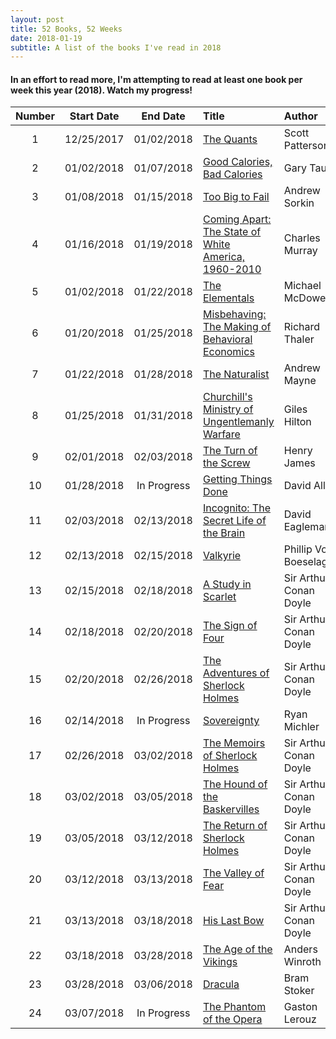 ```yaml
---
layout: post
title: 52 Books, 52 Weeks
date: 2018-01-19
subtitle: A list of the books I've read in 2018
---
```

#### In an effort to read more, I'm attempting to read at least one book per week this year (2018). Watch my progress!

| Number| Start Date |  End Date    |  Title                                                |  Author                | Format        | Rating |
|:-----:|:----------:|:------------:|:------------------------------------------------------|:-----------------------|:--------------|:-------|
|   1   | 12/25/2017 |  01/02/2018  | [The Quants]                                          | Scott Patterson        | Kindle E-Book | ★★★★☆  |
|   2   | 01/02/2018 |  01/07/2018  | [Good Calories, Bad Calories]                         | Gary Taub              | Audiobook     | ★★★★★  |
|   3   | 01/08/2018 |  01/15/2018  | [Too Big to Fail]                                     | Andrew Sorkin          | Audiobook     | ★★★★☆  |
|   4   | 01/16/2018 |  01/19/2018  | [Coming Apart: The State of White America, 1960-2010] | Charles Murray         | Audiobook     | ★★★★★  |
|   5   | 01/02/2018 |  01/22/2018  | [The Elementals]                                      | Michael McDowell       | Kindle E-Book | ★★★★☆  |
|   6   | 01/20/2018 |  01/25/2018  | [Misbehaving: The Making of Behavioral Economics]     | Richard Thaler         | Audiobook     | ★★★★☆  |
|   7   | 01/22/2018 |  01/28/2018  | [The Naturalist]                                      | Andrew Mayne           | Kindle E-Book | ★★★☆☆  |
|   8   | 01/25/2018 |  01/31/2018  | [Churchill's Ministry of Ungentlemanly Warfare]       | Giles Hilton           | Audiobook     | ★★★★☆  |
|   9   | 02/01/2018 |  02/03/2018  | [The Turn of the Screw]                               | Henry James            | Audiobook     | ★★★★☆  |
|   10  | 01/28/2018 |  In Progress | [Getting Things Done]		                    | David Allen            | Paperback     |        |
|   11  | 02/03/2018 |  02/13/2018  | [Incognito: The Secret Life of the Brain]             | David Eagleman         | Audiobook     | ★★★☆☆  |
|   12  | 02/13/2018 |  02/15/2018  | [Valkyrie]                                            | Phillip Von Boeselager | Audiobook     | ★★★☆☆  |
|   13  | 02/15/2018 |  02/18/2018  | [A Study in Scarlet][SH]                              | Sir Arthur Conan Doyle | Audiobook     | ★★★★★  |
|   14  | 02/18/2018 |  02/20/2018  | [The Sign of Four][SH]                                | Sir Arthur Conan Doyle | Audiobook     | ★★★★☆  |
|   15  | 02/20/2018 |  02/26/2018  | [The Adventures of Sherlock Holmes][SH]               | Sir Arthur Conan Doyle | Audiobook     | ★★★★☆  |
|   16  | 02/14/2018 |  In Progress | [Sovereignty]                                         | Ryan Michler           | Kindle E-Book |        |
|   17  | 02/26/2018 |  03/02/2018  | [The Memoirs of Sherlock Holmes][SH]                  | Sir Arthur Conan Doyle | Audiobook     | ★★★★☆  |
|   18  | 03/02/2018 |  03/05/2018  | [The Hound of the Baskervilles][SH]                   | Sir Arthur Conan Doyle | Audiobook     | ★★★★★  |
|   19  | 03/05/2018 |  03/12/2018  | [The Return of Sherlock Holmes][SH]                   | Sir Arthur Conan Doyle | Audiobook     | ★★★★☆  |
|   20  | 03/12/2018 |  03/13/2018  | [The Valley of Fear][SH]                              | Sir Arthur Conan Doyle | Audiobook     | ★★★★★  |
|   21  | 03/13/2018 |  03/18/2018  | [His Last Bow][SH]                                    | Sir Arthur Conan Doyle | Audiobook     | ★★★★☆  |
|   22  | 03/18/2018 |  03/28/2018  | [The Age of the Vikings]                              | Anders Winroth         | Audiobook     |        |
|   23  | 03/28/2018 |  03/06/2018  | [Dracula]                                             | Bram Stoker            | Audiobook     | ★★★★☆  |
|   24  | 03/07/2018 |  In Progress | [The Phantom of the Opera]                            | Gaston Lerouz          | Audiobook     |        |


[The Quants]: https://www.amazon.com/Quants-Whizzes-Conquered-Street-Destroyed-ebook/dp/B0036894XC/ref=sr_1_1?ie=UTF8&qid=1516657819&sr=8-1&keywords=the+quants "Amazon: The Quants"

[Good Calories, Bad Calories]: https://www.amazon.com/Good-Calories-Bad-Gary-Taubes-ebook/dp/B000UZNSC2/ref=sr_1_1?s=digital-text&ie=UTF8&qid=1516657862&sr=1-1&keywords=good+calories+bad+calories "Amazon: Good Calories, Bad Calories"

[Too Big to Fail]: https://www.amazon.com/Too-Big-Fail-Washington-FinancialSystem-ebook/dp/B003XQEVUI/ref=sr_1_1?s=digital-text&ie=UTF8&qid=1516657905&sr=1-1&keywords=too+big+to+fail "Amazon: Too Big to Fail"

[Coming Apart: The State of White America, 1960-2010]: https://www.amazon.com/Coming-Apart-State-America-1960-2010-ebook/dp/B00540PAXS/ref=sr_1_1?s=digital-text&ie=UTF8&qid=1516657935&sr=1-1&keywords=coming+apart "Amazon: Coming Apart"

[Misbehaving: The Making of Behavioral Economics]: https://www.amazon.com/Misbehaving-Behavioral-Economics-Richard-Thaler-ebook/dp/B00NUB4GFQ/ref=sr_1_1?s=digital-text&ie=UTF8&qid=1516657977&sr=1-1&keywords=misbehaving+the+making+of+behavioral+economics "Amazon: Misbehaving"

[The Elementals]: https://www.amazon.com/Elementals-Michael-McDowell-ebook/dp/B00KXAQ7NQ/ref=tmm_kin_swatch_0?_encoding=UTF8&qid=&sr= "Amazon: The Elementals"

[The Naturalist]: https://www.amazon.com/Naturalist-Book-1-ebook/dp/B01N1UN91W/ref=sr_1_1?s=digital-text&ie=UTF8&qid=1516643254&sr=1-1&keywords=the+naturalist "Amazon: The Naturalist"

[Churchill's Ministry of Ungentlemanly Warfare]: https://www.amazon.com/gp/aw/d/B01DJ0XZAY/ref=mp_s_a_1_2?ie=UTF8&qid=1516973428&sr=8-2&pi=AC_SX236_SY340_QL65&keywords=churchill%27s+ministry+of+ungentlemanly+warfare&dpPl=1&dpID=51jM0U09eQL&ref=plSrc "Amazon: Ungentlemanly Warfare"

[Getting Things Done]: https://www.amazon.com/dp/0143126563/ref=cm_sw_r_cp_apa_kmoCAbDZ8RVGQ "Amazon: GTD"

[The Turn of the Screw]: https://www.amazon.com/Turn-Screw-Classic-Tales-dp-B01DAH3OUW/dp/B01DAH3OUW/ref=mt_audio_download?_encoding=UTF8&me= "Amazon: Turn of the Screw"

[Incognito: The Secret Life of the Brain]: https://www.amazon.com/Incognito-Secret-Lives-David-Eagleman/dp/0307389928/ref=sr_1_1?s=books&ie=UTF8&qid=1517751990&sr=1-1&keywords=incognito+the+secret+lives+of+the+brain+by+david+eagleman "Amazon: Incognito"

[Valkyrie]: https://www.penguinrandomhouse.com/books/184269/ "Penguin House: Valkyrie"

[SH]: https://www.amazon.com/Sherlock-Holmes/dp/B06VWQTBZ9/ "Amazon: Sherlock Holmes"

[Sovereignty]: https://www.amazon.com/Sovereignty-Battle-Hearts-Minds-Men-ebook/dp/B0794HS83X/ "Amazon: Sovereignty"

[The Age of the Vikings]: https://www.amazon.com/The-Age-of-the-Vikings/dp/B00NDMFO7G/ "Amazon: Age of Vikings"

[Dracula]: https://www.amazon.com/Dracula-Audible-Edition/dp/B007B7GOYQ/ "Amazon: Dracula"

[The Phantom of the Opera]: https://www.amazon.com/The-Phantom-of-the-Opera/dp/B00BXX6BNI/ "Amazon: Phantom of the Opera"
